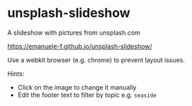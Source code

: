 # unsplash-slideshow
A slideshow with pictures from unsplash.com

https://emanuele-f.github.io/unsplash-slideshow/

Use a webkit browser (e.g. chrome) to prevent layout issues.

Hints:
- Click on the image to change it manually
- Edit the footer text to filter by topic e.g. `seaside`
